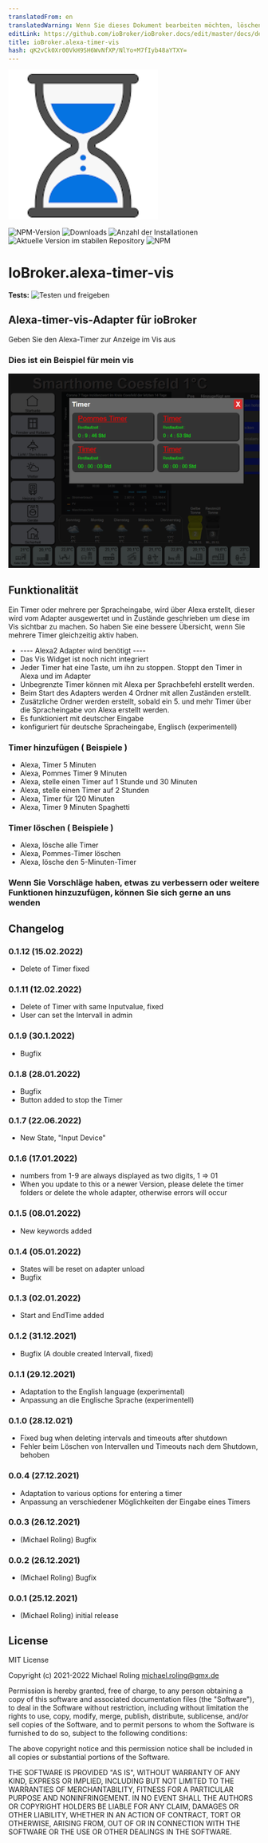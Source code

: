 ```yaml
---
translatedFrom: en
translatedWarning: Wenn Sie dieses Dokument bearbeiten möchten, löschen Sie bitte das Feld "translationsFrom". Andernfalls wird dieses Dokument automatisch erneut übersetzt
editLink: https://github.com/ioBroker/ioBroker.docs/edit/master/docs/de/adapterref/iobroker.alexa-timer-vis/README.md
title: ioBroker.alexa-timer-vis
hash: qK2vCk0Xr00VkH9SH6WvNfXP/NlYo+M7fIyb48aYTXY=
---
```

![Logo](../../../en/adapterref/iobroker.alexa-timer-vis/admin/alexa-timer-vis.png)

![NPM-Version](https://img.shields.io/npm/v/iobroker.alexa-timer-vis.svg)
![Downloads](https://img.shields.io/npm/dm/iobroker.alexa-timer-vis.svg)
![Anzahl der Installationen](https://iobroker.live/badges/alexa-timer-vis-installed.svg)
![Aktuelle Version im stabilen Repository](https://iobroker.live/badges/alexa-timer-vis-stable.svg)
![NPM](https://nodei.co/npm/iobroker.alexa-timer-vis.png?downloads=true)

# IoBroker.alexa-timer-vis
**Tests:** ![Testen und freigeben](https://github.com/MiRo1310/ioBroker.alexa-timer-vis/workflows/Test%20and%20Release/badge.svg)

## Alexa-timer-vis-Adapter für ioBroker
Geben Sie den Alexa-Timer zur Anzeige im Vis aus

### Dies ist ein Beispiel für mein vis
![](../../../en/adapterref/iobroker.alexa-timer-vis/admin/timer.png)

## Funktionalität
Ein Timer oder mehrere per Spracheingabe, wird über Alexa erstellt, dieser wird vom Adapter ausgewertet und in Zustände geschrieben um diese im Vis sichtbar zu machen. So haben Sie eine bessere Übersicht, wenn Sie mehrere Timer gleichzeitig aktiv haben.

* ---- Alexa2 Adapter wird benötigt ----
* Das Vis Widget ist noch nicht integriert
* Jeder Timer hat eine Taste, um ihn zu stoppen. Stoppt den Timer in Alexa und im Adapter
* Unbegrenzte Timer können mit Alexa per Sprachbefehl erstellt werden.
* Beim Start des Adapters werden 4 Ordner mit allen Zuständen erstellt.
* Zusätzliche Ordner werden erstellt, sobald ein 5. und mehr Timer über die Spracheingabe von Alexa erstellt werden.
* Es funktioniert mit deutscher Eingabe
* konfiguriert für deutsche Spracheingabe, Englisch (experimentell)

### Timer hinzufügen ( Beispiele )
* Alexa, Timer 5 Minuten
* Alexa, Pommes Timer 9 Minuten
* Alexa, stelle einen Timer auf 1 Stunde und 30 Minuten
* Alexa, stelle einen Timer auf 2 Stunden
* Alexa, Timer für 120 Minuten
* Alexa, Timer 9 Minuten Spaghetti

### Timer löschen ( Beispiele )
* Alexa, lösche alle Timer
* Alexa, Pommes-Timer löschen
* Alexa, lösche den 5-Minuten-Timer

### Wenn Sie Vorschläge haben, etwas zu verbessern oder weitere Funktionen hinzuzufügen, können Sie sich gerne an uns wenden

## Changelog
### 0.1.12 (15.02.2022)
* Delete of Timer fixed
### 0.1.11 (12.02.2022)
* Delete of Timer with same Inputvalue, fixed
* User can set the Intervall in admin
### 0.1.9 (30.1.2022)
* Bugfix
### 0.1.8 (28.01.2022)
* Bugfix
* Button added to stop the Timer
### 0.1.7 (22.06.2022)
* New State, "Input Device"
### 0.1.6 (17.01.2022)
* numbers from 1-9 are always displayed as two digits, 1 => 01
* When you update to this or a newer Version, please delete the timer folders or delete the whole adapter, otherwise errors will occur
### 0.1.5 (08.01.2022)
* New keywords added
### 0.1.4 (05.01.2022)
* States will be reset on adapter unload
* Bugfix
### 0.1.3 (02.01.2022)
* Start and EndTime added
### 0.1.2 (31.12.2021)
* Bugfix (A double created Intervall, fixed)
### 0.1.1 (29.12.2021)
* Adaptation to the English language (experimental)
* Anpassung an die Englische Sprache (experimentell)
### 0.1.0 (28.12.021)
* Fixed bug when deleting intervals and timeouts after shutdown
* Fehler beim Löschen von Intervallen und Timeouts nach dem Shutdown, behoben
### 0.0.4 (27.12.2021)
* Adaptation to various options for entering a timer
* Anpassung an verschiedener Möglichkeiten der Eingabe eines Timers
### 0.0.3 (26.12.2021)
* (Michael Roling) Bugfix
### 0.0.2 (26.12.2021)
* (Michael Roling) Bugfix
### 0.0.1 (25.12.2021)
* (Michael Roling) initial release

## License
MIT License

Copyright (c) 2021-2022 Michael Roling <michael.roling@gmx.de>

Permission is hereby granted, free of charge, to any person obtaining a copy
of this software and associated documentation files (the "Software"), to deal
in the Software without restriction, including without limitation the rights
to use, copy, modify, merge, publish, distribute, sublicense, and/or sell
copies of the Software, and to permit persons to whom the Software is
furnished to do so, subject to the following conditions:

The above copyright notice and this permission notice shall be included in all
copies or substantial portions of the Software.

THE SOFTWARE IS PROVIDED "AS IS", WITHOUT WARRANTY OF ANY KIND, EXPRESS OR
IMPLIED, INCLUDING BUT NOT LIMITED TO THE WARRANTIES OF MERCHANTABILITY,
FITNESS FOR A PARTICULAR PURPOSE AND NONINFRINGEMENT. IN NO EVENT SHALL THE
AUTHORS OR COPYRIGHT HOLDERS BE LIABLE FOR ANY CLAIM, DAMAGES OR OTHER
LIABILITY, WHETHER IN AN ACTION OF CONTRACT, TORT OR OTHERWISE, ARISING FROM,
OUT OF OR IN CONNECTION WITH THE SOFTWARE OR THE USE OR OTHER DEALINGS IN THE
SOFTWARE.